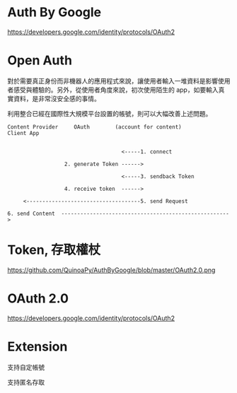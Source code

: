 # Auth By Google

https://developers.google.com/identity/protocols/OAuth2

# Open Auth

對於需要真正身份而非機器人的應用程式來說，讓使用者輸入一堆資料是影響使用者感受與體驗的。另外，從使用者角度來說，初次使用陌生的 app，如要輸入真實資料，是非常沒安全感的事情。

利用整合已經在國際性大規模平台設置的帳號，則可以大幅改善上述問題。

    Content Provider     OAuth        (account for content)            Client App
                   

                                        <-----1. connect 

                      2. generate Token ------>

                                        <-----3. sendback Token 

                      4. receive token  ------>

         <------------------------------------5. send Request

    6. send Content  -----------------------------------------------------> 

# Token, 存取權杖

   https://github.com/QuinoaPy/AuthByGoogle/blob/master/OAuth2.0.png

# OAuth 2.0 

   https://developers.google.com/identity/protocols/OAuth2

# Extension

  支持自定帳號
  
  支持匿名存取


